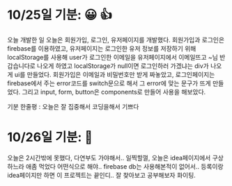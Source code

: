 
# 10/25일 기분: 😀 👍

오늘 개발한 일 
오늘은 회원가입, 로그인, 유저페이지를 개발했다. 
회원가입과 로그인은 firebase를 이용하였고, 유저페이지는 로그인한 유저 정보를 저장하기 위해 localStorage를 사용해 user가 로그인한 이메일을 유저페이지에서 이메일뜨고 ~님 반갑습니다로 나오게 하였고
localStorage가 null이면 로그인하러 가겠냐는 div가 나오게 ui를 만들었다.
회원가입은 이메일과 비밀번호만 받게 짜놓았고,
로그인페이지는 firebase에서 주는 error코드를 switch문으로 해서 그 error에 맞는 문구가 뜨게 만들었다.
그리고 input, form, button은 components로 만들어 사용을 해보았다.

기분 한줄평 : 오늘은 잘 집중해서 코딩을해서 기쁘다

# 10/26일 기분: 🤨 
오늘은 2시간밖에 못했다, 다연부도 가야해서.. 일찍할껄,
오늘은 idea페이지에서 구상하느라 애좀 먹었다 어떤식으로 해야.. firebase db는 사용해본적이 없어서..
등록이랑 idea페이지만 하면 이 프로젝트는 끝인디.. 잘 찾아보고 공부해보자 화이팅.
